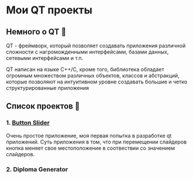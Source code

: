 # Мои QT проекты #

## Немного о QT :leaves: ##

QT - фреймворк, который позволяет создавать приложения различной сложности с нагроможденными интерфейсами, базами данных, сетевыми интерфейсами и т.п. 

QT написан на языке С++/C, кроме того, библиотека обладает огромным множеством различных объектов, классов и абстракций, которые позволяют на интуитивном уровне создавать большие и четко структурированные приложения

## Список проектов :memo: ##

### 1. [Button Slider](/1/) ###

Очень простое приложение, моя первая попытка в разработке qt приложений. Суть приложения в том, что при перемещении слайдеров кнопка меняет свое местоположение в соотвествии со значением слайдеров.

### 2. Diploma Generator ###
